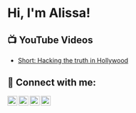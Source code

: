 <h1>Hi, I'm Alissa!</h1>

<h2>📺 YouTube Videos </h2>

- [Short: Hacking the truth in Hollywood](https://www.youtube.com/shorts/knj1PSMWrYU)


<h2> 🤳 Connect with me:</h2>

[<img align="left" alt="cyb3ralissa | YouTube" width="22px" src="https://cdn.jsdelivr.net/npm/simple-icons@v3/icons/youtube.svg" />][youtube]
[<img align="left" alt="cyb3ralissa | Twitter" width="22px" src="https://cdn.jsdelivr.net/npm/simple-icons@v3/icons/twitter.svg" />][tiktok]
[<img align="left" alt="Alissa Butcher | LinkedIn" width="22px" src="https://cdn.jsdelivr.net/npm/simple-icons@v3/icons/linkedin.svg" />][linkedin]
[<img align="left" alt="cyb3ralissa | Instagram" width="22px" src="https://cdn.jsdelivr.net/npm/simple-icons@v3/icons/instagram.svg" />][instagram]

[tiktok]: https://www.tiktok.com/@cyb3ralissa
[youtube]: https://www.youtube.com/@cyb3ralissa
[instagram]: https://www.instagram.com/cyb3ralissa/
[linkedin]: https://www.linkedin.com/in/alissabutcher/
